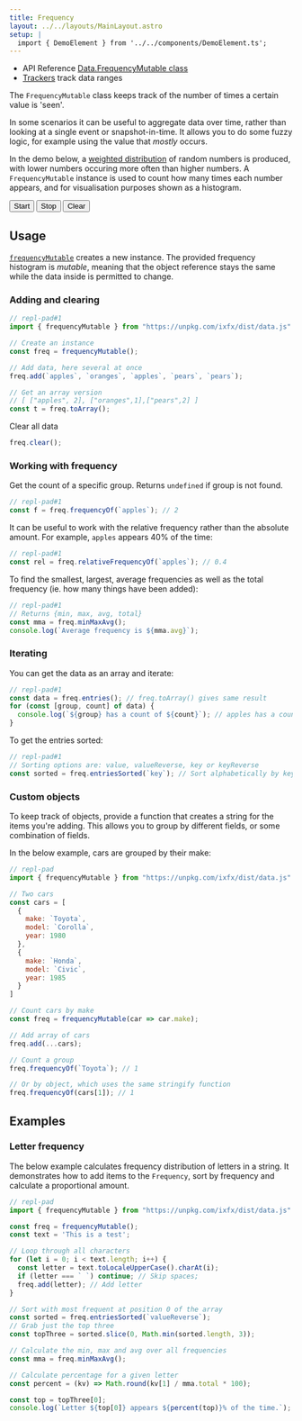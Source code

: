 ```yaml
---
title: Frequency
layout: ../../layouts/MainLayout.astro
setup: |
  import { DemoElement } from '../../components/DemoElement.ts';
---
```


<script type="module" hoist>
  import '/src/components/ReplPad';
</script>

<div class="tip">
<ul>
<li>API Reference <a href="https://clinth.github.io/ixfx/classes/Data.FrequencyMutable.html">Data.FrequencyMutable class</a></li>
<li><a href="../trackers/">Trackers</a> track data ranges</li>
</div>

The `FrequencyMutable` class keeps track of the number of times a certain value is 'seen'.

In some scenarios it can be useful to aggregate data over time, rather than looking at a single event or snapshot-in-time. It allows you to do some fuzzy logic, for example using the value that _mostly_ occurs.

In the demo below, a [weighted distribution](../../gen/random/#weighted-distribution) of random numbers is produced, with lower numbers occuring more often than higher numbers. A `FrequencyMutable` instance is used to count how many times each number appears, and for visualisation purposes shown as a histogram.

<script type="module" hoist>
import '/src/components/data/freqWeighted';
</script>
<style>
  #dataStream {
    width: 5em;
  }
  #dataStream {
    flex-grow: unset;
    max-height: 5em;
    scoll-o
  }
</style>
<div class="toolbar centered">
  <button id="btnStart">Start</button>
  <button id="btnStop">Stop</button>
  <button id="btnClear">Clear</button>
</div>
<div class="sxs">
  <div class="dataLog" id="dataStream" style="max-height: 5em"></div>
  <div>
    <histogram-vis id="dataPlot"></histogram-vis>
  </div>
</div>


## Usage

[`frequencyMutable`](https://clinth.github.io/ixfx/functions/Data.frequencyMutable.html) creates a new instance. The provided frequency histogram is _mutable_, meaning that the object reference stays the same while the data inside is permitted to change.


### Adding and clearing

```js
// repl-pad#1
import { frequencyMutable } from "https://unpkg.com/ixfx/dist/data.js"

// Create an instance
const freq = frequencyMutable();

// Add data, here several at once
freq.add(`apples`, `oranges`, `apples`, `pears`, `pears`);

// Get an array version
// [ ["apples", 2], ["oranges",1],["pears",2] ]
const t = freq.toArray();
```

Clear all data
```js
freq.clear();
```

### Working with frequency

Get the count of a specific group. Returns `undefined` if group is not found.

```js
// repl-pad#1
const f = freq.frequencyOf(`apples`); // 2
```

It can be useful to work with the relative frequency rather than the absolute amount. For example, `apples` appears 40% of the time:

```js
// repl-pad#1
const rel = freq.relativeFrequencyOf(`apples`); // 0.4
```

To find the smallest, largest, average frequencies as well as the total frequency (ie. how many things have been added):

```js
// repl-pad#1
// Returns {min, max, avg, total}
const mma = freq.minMaxAvg(); 
console.log(`Average frequency is ${mma.avg}`);
```

### Iterating

You can get the data as an array and iterate:

```js
// repl-pad#1
const data = freq.entries(); // freq.toArray() gives same result
for (const [group, count] of data) {
  console.log(`${group} has a count of ${count}`); // apples has a count of 2...
}
```

To get the entries sorted:

```js
// repl-pad#1
// Sorting options are: value, valueReverse, key or keyReverse
const sorted = freq.entriesSorted(`key`); // Sort alphabetically by key
```

### Custom objects

To keep track of objects, provide a function that creates a string for the items you're adding. This allows you to group by different fields, or some combination of fields.

In the below example, cars are grouped by their make:

```js
// repl-pad
import { frequencyMutable } from "https://unpkg.com/ixfx/dist/data.js"

// Two cars
const cars = [
  {
    make: `Toyota`,
    model: `Corolla`,
    year: 1980
  },
  {
    make: `Honda`,
    model: `Civic`,
    year: 1985
  }
]

// Count cars by make
const freq = frequencyMutable(car => car.make);

// Add array of cars
freq.add(...cars);

// Count a group
freq.frequencyOf(`Toyota`); // 1

// Or by object, which uses the same stringify function
freq.frequencyOf(cars[1]); // 1
```

## Examples

### Letter frequency

The below example calculates frequency distribution of letters in a string. It demonstrates how to add items to the `Frequency`, sort by frequency and calculate a proportional amount.

```js
// repl-pad
import { frequencyMutable } from "https://unpkg.com/ixfx/dist/data.js"

const freq = frequencyMutable();
const text = 'This is a test';

// Loop through all characters
for (let i = 0; i < text.length; i++) {
  const letter = text.toLocaleUpperCase().charAt(i);
  if (letter === ` `) continue; // Skip spaces;
  freq.add(letter); // Add letter
}

// Sort with most frequent at position 0 of the array
const sorted = freq.entriesSorted(`valueReverse`);
// Grab just the top three
const topThree = sorted.slice(0, Math.min(sorted.length, 3));

// Calculate the min, max and avg over all frequencies
const mma = freq.minMaxAvg();

// Calculate percentage for a given letter
const percent = (kv) => Math.round(kv[1] / mma.total * 100);

const top = topThree[0];
console.log(`Letter ${top[0]} appears ${percent(top)}% of the time.`);
```

<demo-element title="Frequency tracking" src="/data/frequency/" />
